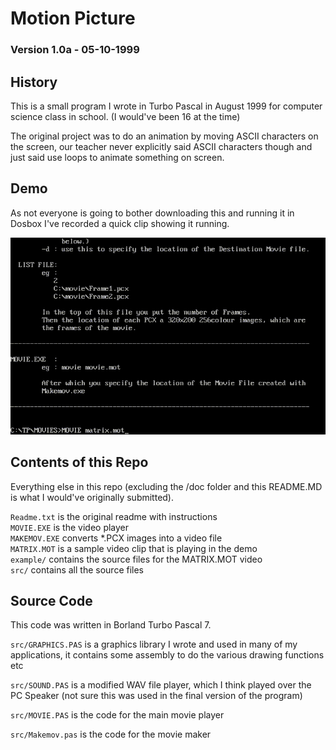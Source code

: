 # Motion Picture
### Version 1.0a  - 05-10-1999

## History

This is a small program I wrote in Turbo Pascal in August 1999 for computer science class in school. (I would've been 16 at the time)

The original project was to do an animation by moving ASCII characters on the screen, our teacher never explicitly said ASCII characters though and just said use loops to animate something on screen.

## Demo

As not everyone is going to bother downloading this and running it in Dosbox I've recorded a quick clip showing it running.

![alt text](doc/DosboxRecording.gif "Motion Picture Demo")

## Contents of this Repo

Everything else in this repo (excluding the /doc folder and this README.MD is what I would've originally submitted).

`Readme.txt` is the original readme with instructions  
`MOVIE.EXE` is the video player  
`MAKEMOV.EXE` converts *.PCX images into a video file  
`MATRIX.MOT` is a sample video clip that is playing in the demo  
`example/` contains the source files for the MATRIX.MOT video  
`src/` contains all the source files  

## Source Code

This code was written in Borland Turbo Pascal 7.

`src/GRAPHICS.PAS` is a graphics library I wrote and used in many of my applications, it contains some assembly to do the various drawing functions etc 

`src/SOUND.PAS` is a modified WAV file player, which I think played over the PC Speaker (not sure this was used in the final version of the program)  

`src/MOVIE.PAS` is the code for the main movie player  

`src/Makemov.pas`  is the code for the movie maker  


